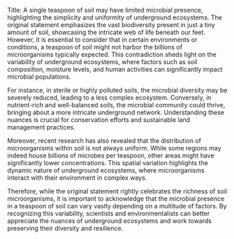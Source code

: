 Title: A single teaspoon of soil may have limited microbial presence, highlighting the simplicity and uniformity of underground ecosystems.
The original statement emphasizes the vast biodiversity present in just a tiny amount of soil, showcasing the intricate web of life beneath our feet. However, it is essential to consider that in certain environments or conditions, a teaspoon of soil might not harbor the billions of microorganisms typically expected. This contradiction sheds light on the variability of underground ecosystems, where factors such as soil composition, moisture levels, and human activities can significantly impact microbial populations.

For instance, in sterile or highly polluted soils, the microbial diversity may be severely reduced, leading to a less complex ecosystem. Conversely, in nutrient-rich and well-balanced soils, the microbial community could thrive, bringing about a more intricate underground network. Understanding these nuances is crucial for conservation efforts and sustainable land management practices.

Moreover, recent research has also revealed that the distribution of microorganisms within soil is not always uniform. While some regions may indeed house billions of microbes per teaspoon, other areas might have significantly lower concentrations. This spatial variation highlights the dynamic nature of underground ecosystems, where microorganisms interact with their environment in complex ways.

Therefore, while the original statement rightly celebrates the richness of soil microorganisms, it is important to acknowledge that the microbial presence in a teaspoon of soil can vary vastly depending on a multitude of factors. By recognizing this variability, scientists and environmentalists can better appreciate the nuances of underground ecosystems and work towards preserving their diversity and resilience.